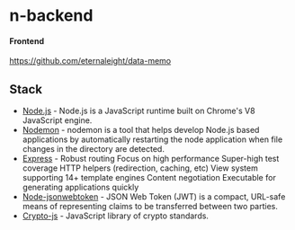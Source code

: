 # n-backend
#### Frontend
https://github.com/eternaleight/data-memo

## Stack

- [Node.js](https://nodejs.org/ja/) - Node.js is a JavaScript runtime built on Chrome's V8 JavaScript engine.
- [Nodemon](https://github.com/remy/nodemon) - nodemon is a tool that helps develop Node.js based applications by automatically restarting the node application when file changes in the directory are detected.
- [Express](https://expressjs.com/) - Robust routing
Focus on high performance
Super-high test coverage
HTTP helpers (redirection, caching, etc)
View system supporting 14+ template engines
Content negotiation
Executable for generating applications quickly
- [Node-jsonwebtoken](https://github.com/auth0/node-jsonwebtoken#readme) -  JSON Web Token (JWT) is a compact, URL-safe means of representing
   claims to be transferred between two parties.
- [Crypto-js](https://github.com/brix/crypto-js) - JavaScript library of crypto standards.
